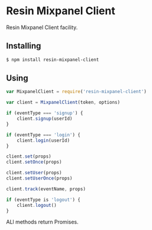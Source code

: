 # Resin Mixpanel Client

Resin Mixpanel Client facility.

## Installing

```sh
$ npm install resin-mixpanel-client
```

## Using

```javascript
var MixpanelClient = require('resin-mixpanel-client')

var client = MixpanelClient(token, options)

if (eventType === 'signup') {
	client.signup(userId)
}

if (eventType === 'login') {
	client.login(userId)
}

client.set(props)
client.setOnce(props)

client.setUser(props)
client.setUserOnce(props)

client.track(eventName, props)

if (eventType is 'logout') {
	client.logout()
}
```

ALl methods return Promises.
